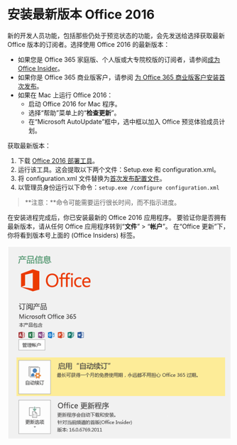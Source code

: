 # 安装最新版本 Office 2016

新的开发人员功能，包括那些仍处于预览状态的功能，会先发送给选择获取最新 Office 版本的订阅者。选择使用 Office 2016 的最新版本： 

- 如果您是 Office 365 家庭版、个人版或大专院校版的订阅者，请参阅[成为 Office Insider](https://products.office.com/en-us/office-insider)。
- 如果你是 Office 365 商业版客户，请参阅 [为 Office 365 商业版客户安装首次发布](https://support.office.com/en-us/article/Install-the-First-Release-build-for-Office-365-for-business-customers-4dd8ba40-73c0-4468-b778-c7b744d03ead?ui=en-US&rs=en-US&ad=US)。
- 如果在 Mac 上运行 Office 2016：
    - 启动 Office 2016 for Mac 程序。
    - 选择“帮助”菜单上的“**检查更新**”。
    - 在“Microsoft AutoUpdate”框中，选中框以加入 Office 预览体验成员计划。 

获取最新版本： 

1. 下载 [Office 2016 部署工具](https://www.microsoft.com/en-us/download/details.aspx?id=49117)。 
2. 运行该工具。这会提取以下两个文件：Setup.exe 和 configuration.xml。
3. 将 configuration.xml 文件替换为[首次发布配置文件](https://raw.githubusercontent.com/OfficeDev/Office-Add-in-Commands-Samples/master/Tools/FirstReleaseConfig/configuration.xml)。
4. 以管理员身份运行以下命令：`setup.exe /configure configuration.xml` 

>**注意：**命令可能需要运行很长时间，而不指示进度。

在安装进程完成后，你已安装最新的 Office 2016 应用程序。 要验证你是否拥有最新版本，请从任何 Office 应用程序转到“**文件**” > “**帐户**”。 在“Office 更新”下，你将看到版本号上面的 (Office Insiders) 标签。

![显示带有 Office Insiders 标签的产品信息的屏幕截图](../../images/officeinsider.PNG)
